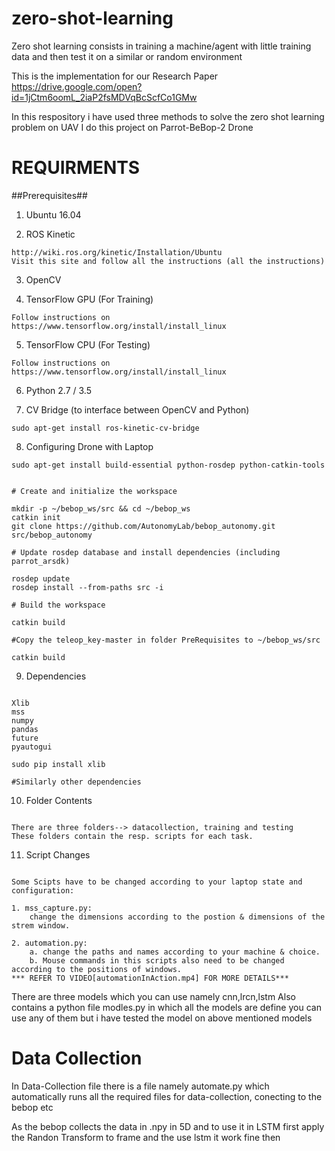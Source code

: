 # zero-shot-learning


Zero shot learning consists in training a machine/agent with little training data and then test it on a  similar or random environment

This is the implementation for our Research Paper https://drive.google.com/open?id=1jCtm6oomL_2iaP2fsMDVqBcScfCo1GMw

In this respository i have used three methods to solve the zero shot learning problem on UAV
 I do this project on Parrot-BeBop-2 Drone

# REQUIRMENTS


##Prerequisites##

1. Ubuntu 16.04

2. ROS Kinetic

```
http://wiki.ros.org/kinetic/Installation/Ubuntu
Visit this site and follow all the instructions (all the instructions)
```

3. OpenCV

4. TensorFlow GPU (For Training)

```
Follow instructions on
https://www.tensorflow.org/install/install_linux
```

5. TensorFlow CPU (For Testing)

```
Follow instructions on
https://www.tensorflow.org/install/install_linux
```


6. Python 2.7 / 3.5

7. CV Bridge (to interface between OpenCV and Python)

```
sudo apt-get install ros-kinetic-cv-bridge
```

8. Configuring Drone with Laptop

```
sudo apt-get install build-essential python-rosdep python-catkin-tools


# Create and initialize the workspace

mkdir -p ~/bebop_ws/src && cd ~/bebop_ws
catkin init
git clone https://github.com/AutonomyLab/bebop_autonomy.git src/bebop_autonomy

# Update rosdep database and install dependencies (including parrot_arsdk)

rosdep update
rosdep install --from-paths src -i

# Build the workspace

catkin build

#Copy the teleop_key-master in folder PreRequisites to ~/bebop_ws/src

catkin build

```

9. Dependencies

```

Xlib
mss
numpy
pandas
future
pyautogui

sudo pip install xlib

#Similarly other dependencies

```

10. Folder Contents
```

There are three folders--> datacollection, training and testing
These folders contain the resp. scripts for each task.

```

11. Script Changes
```

Some Scipts have to be changed according to your laptop state and configuration:

1. mss_capture.py: 
    change the dimensions according to the postion & dimensions of the strem window.

2. automation.py:
    a. change the paths and names according to your machine & choice.
    b. Mouse commands in this scripts also need to be changed according to the positions of windows.
*** REFER TO VIDEO[automationInAction.mp4] FOR MORE DETAILS***

```


There are three models which you can use namely cnn,lrcn,lstm
Also contains a python file modles.py in which all the models are define
you can use any of them but i have tested the model on above mentioned models


# Data Collection
In Data-Collection file there is a file namely automate.py which automatically runs all the required files 
for data-collection, conecting to the bebop etc

As the bebop collects the data in .npy in 5D
and to use it in LSTM first apply the Randon Transform to frame and the use lstm it work fine then



